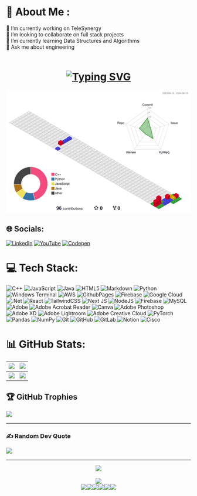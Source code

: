 # 💫 About Me :
🔭 I’m currently working on TeleSynergy<br>👯 I’m looking to collaborate on full stack projects<br>🌱 I’m currently learning Data Structures and Algorithms<br>💬 Ask me about engineering<br><br>

<h1 align="center">
  <a href="https://git.io/typing-svg">
    <img left="center"  src="https://readme-typing-svg.demolab.com?font=Tiny5&size=30&pause=1000&color=A896F7&background=FFFFFF00&center=true&random=false&width=435&lines=Hi+Mate+!!!;***+This+is+Sahir+Ahmed+***&center=true&size=26" alt="Typing SVG">
  </a>
</h1>

![](./profile-3d-contrib/profile-gitblock.svg)

## 🌐 Socials:
[![LinkedIn](https://img.shields.io/badge/LinkedIn-%230077B5.svg?logo=linkedin&logoColor=white)](https://linkedin.com/in/sahir-ahmed) [![YouTube](https://img.shields.io/badge/YouTube-%23FF0000.svg?logo=YouTube&logoColor=white)](https://youtube.com/@Sahir-Ahmed) [![Codepen](https://img.shields.io/badge/Codepen-000000?style=for-the-badge&logo=codepen&logoColor=white)](https://codepen.io/sahir-ahmed) 

# 💻 Tech Stack:
![C++](https://img.shields.io/badge/c++-%2300599C.svg?style=plastic&logo=c%2B%2B&logoColor=white) ![JavaScript](https://img.shields.io/badge/javascript-%23323330.svg?style=plastic&logo=javascript&logoColor=%23F7DF1E) ![Java](https://img.shields.io/badge/java-%23ED8B00.svg?style=plastic&logo=openjdk&logoColor=white) ![HTML5](https://img.shields.io/badge/html5-%23E34F26.svg?style=plastic&logo=html5&logoColor=white) ![Markdown](https://img.shields.io/badge/markdown-%23000000.svg?style=plastic&logo=markdown&logoColor=white) ![Python](https://img.shields.io/badge/python-3670A0?style=plastic&logo=python&logoColor=ffdd54) ![Windows Terminal](https://img.shields.io/badge/Windows%20Terminal-%234D4D4D.svg?style=plastic&logo=windows-terminal&logoColor=white) ![AWS](https://img.shields.io/badge/AWS-%23FF9900.svg?style=plastic&logo=amazon-aws&logoColor=white) ![GithubPages](https://img.shields.io/badge/github%20pages-121013?style=plastic&logo=github&logoColor=white) ![Firebase](https://img.shields.io/badge/firebase-%23039BE5.svg?style=plastic&logo=firebase) ![Google Cloud](https://img.shields.io/badge/GoogleCloud-%234285F4.svg?style=plastic&logo=google-cloud&logoColor=white) ![.Net](https://img.shields.io/badge/.NET-5C2D91?style=plastic&logo=.net&logoColor=white) ![React](https://img.shields.io/badge/react-%2320232a.svg?style=plastic&logo=react&logoColor=%2361DAFB) ![TailwindCSS](https://img.shields.io/badge/tailwindcss-%2338B2AC.svg?style=plastic&logo=tailwind-css&logoColor=white) ![Next JS](https://img.shields.io/badge/Next-black?style=plastic&logo=next.js&logoColor=white) ![NodeJS](https://img.shields.io/badge/node.js-6DA55F?style=plastic&logo=node.js&logoColor=white) ![Firebase](https://img.shields.io/badge/firebase-a08021?style=plastic&logo=firebase&logoColor=ffcd34) ![MySQL](https://img.shields.io/badge/mysql-4479A1.svg?style=plastic&logo=mysql&logoColor=white) ![Adobe](https://img.shields.io/badge/adobe-%23FF0000.svg?style=plastic&logo=adobe&logoColor=white) ![Adobe Acrobat Reader](https://img.shields.io/badge/Adobe%20Acrobat%20Reader-EC1C24.svg?style=plastic&logo=Adobe%20Acrobat%20Reader&logoColor=white) ![Canva](https://img.shields.io/badge/Canva-%2300C4CC.svg?style=plastic&logo=Canva&logoColor=white) ![Adobe Photoshop](https://img.shields.io/badge/adobe%20photoshop-%2331A8FF.svg?style=plastic&logo=adobe%20photoshop&logoColor=white) ![Adobe XD](https://img.shields.io/badge/Adobe%20XD-470137?style=plastic&logo=Adobe%20XD&logoColor=#FF61F6) ![Adobe Lightroom](https://img.shields.io/badge/Adobe%20Lightroom-31A8FF.svg?style=plastic&logo=Adobe%20Lightroom&logoColor=white) ![Adobe Creative Cloud](https://img.shields.io/badge/Adobe%20Creative%20Cloud-DA1F26.svg?style=plastic&logo=Adobe%20Creative%20Cloud&logoColor=white) ![PyTorch](https://img.shields.io/badge/PyTorch-%23EE4C2C.svg?style=plastic&logo=PyTorch&logoColor=white) ![Pandas](https://img.shields.io/badge/pandas-%23150458.svg?style=plastic&logo=pandas&logoColor=white) ![NumPy](https://img.shields.io/badge/numpy-%23013243.svg?style=plastic&logo=numpy&logoColor=white) ![Git](https://img.shields.io/badge/git-%23F05033.svg?style=plastic&logo=git&logoColor=white) ![GitHub](https://img.shields.io/badge/github-%23121011.svg?style=plastic&logo=github&logoColor=white) ![GitLab](https://img.shields.io/badge/gitlab-%23181717.svg?style=plastic&logo=gitlab&logoColor=white) ![Notion](https://img.shields.io/badge/Notion-%23000000.svg?style=plastic&logo=notion&logoColor=white) ![Cisco](https://img.shields.io/badge/cisco-%23049fd9.svg?style=plastic&logo=cisco&logoColor=black)

# 📊 GitHub Stats:

| ![](https://github-readme-stats.vercel.app/api?username=thesahirahmed&theme=midnight-purple&hide_border=false&include_all_commits=true&count_private=true) | ![](https://github-readme-streak-stats.herokuapp.com/?user=thesahirahmed&theme=midnight-purple&hide_border=false) |
|----------------------------------------------------------------------------------------------------------------------------------------------------------|-------------------------------------------------------------------------------------------------------------------|
| ![](https://github-readme-stats.vercel.app/api/top-langs/?username=thesahirahmed&theme=midnight-purple&hide_border=false&include_all_commits=true&count_private=true&layout=compact) | ![](https://github-contributor-stats.vercel.app/api?username=thesahirahmed&limit=5&theme=midnight-purple&combine_all_yearly_contributions=true) |



## 🏆 GitHub Trophies
![](https://github-profile-trophy.vercel.app/?username=thesahirahmed&theme=gruvbox&no-frame=true&no-bg=false&margin-w=4)

---
### ✍️ Random Dev Quote
![](https://quotes-github-readme.vercel.app/api?type=horizontal&theme=merko)

---
<p align="center">
  <a href="https://visitcount.itsvg.in">
    <img src="https://visitcount.itsvg.in/api?id=thesahirahmed&icon=0&color=7" width="200">
  </a>
</p>


<p align="center">
  <img align='center' src='https://github.com/mayankchaudhary26/Cool-Readme-ideas/blob/master/data/octocat/daftpunktocat-guy.gif' width='200'><br>
  <img src="https://media3.giphy.com/media/ln7z2eWriiQAllfVcn/200w.webp" width="50"><img src="https://i.giphy.com/media/LMt9638dO8dftAjtco/200.webp" width="50"><img src="https://i.giphy.com/media/eNAsjO55tPbgaor7ma/200w.webp" width="50"><img src="https://i.giphy.com/media/VgGthkhUvGgOit7Y9i/200.webp" width="50"><img src="https://media3.giphy.com/media/kdFc8fubgS31b8DsVu/giphy.webp" width="50"><img src="https://i.giphy.com/media/IdyAQJVN2kVPNUrojM/200.webp" width="50">
</p>

<br>
